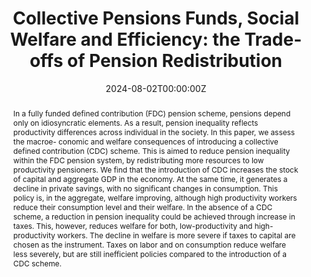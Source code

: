 ---
title: "Collective Pensions Funds, Social Welfare and Efficiency: the Trade-offs of Pension Redistribution"
authors:
- Rodrigo Caputo
- admin

date: "2024-08-02T00:00:00Z"
#doi: "doi.org/10.1080/13504851.2022.2133892"

# Schedule page publish date (NOT publication's date).
publishDate: "2024-08-02T00:00:00Z"

# Publication type.
# Accepts a single type but formatted as a YAML list (for Hugo requirements).
# Enter a publication type from the CSL standard.
publication_types: ["article"]

# Publication name and optional abbreviated publication name.
publication: ""
publication_short: ""

abstract: In a fully funded defined contribution (FDC) pension scheme, pensions depend only on idiosyncratic elements. As a result, pension inequality reflects productivity differences across individual in the society. In this paper, we assess the macroe- conomic and welfare consequences of introducing a collective defined contribution (CDC) scheme. This is aimed to reduce pension inequality within the FDC pension system, by redistributing more resources to low productivity pensioners. We find that the introduction of CDC increases the stock of capital and aggregate GDP in the economy. At the same time, it generates a decline in private savings, with no significant changes in consumption. This policy is, in the aggregate, welfare improving, although high productivity workers reduce their consumption level and their welfare. In the absence of a CDC scheme, a reduction in pension inequality could be achieved through increase in taxes. This, however, reduces welfare for both, low-productivity and high- productivity workers. The decline in welfare is more severe if taxes to capital are chosen as the instrument. Taxes on labor and on consumption reduce welfare less severely, but are still inefficient policies compared to the introduction of a CDC scheme.

links:
#- name: Custom Link
#  url: http://example.org
url_pdf: https://papers.ssrn.com/sol3/papers.cfm?abstract_id=4721177
#url_code: 
#url_dataset: '#'
#url_poster: '#'
#url_project: ''
#url_slides: ''
#url_source: '#'
#url_video: '#'

# Featured image
# To use, add an image named `featured.jpg/png` to your page's folder. 
image:
  focal_point: ""
  preview_only: false


---